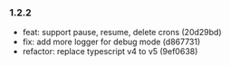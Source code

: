 ### 1.2.2

* feat: support pause, resume, delete crons (20d29bd)
* fix: add more logger for debug mode (d867731)
* refactor: replace typescript v4 to v5 (9ef0638)
